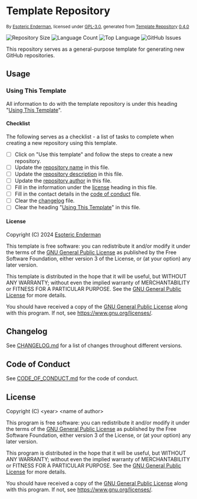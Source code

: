 # Template Repository

<sup>By [Esoteric Enderman](https://enderman.dev), licensed under [GPL-3.0](./LICENSE), generated from [Template Repository](https://github.com/EsotericTemplates/template-repository) [0.4.0](https://github.com/EsotericTemplates/template-repository/tree/0.4.0)</sup>

![Repository Size](https://img.shields.io/github/repo-size/EsotericTemplates/template-repository) ![Language Count](https://img.shields.io/github/languages/count/EsotericTemplates/template-repository) ![Top Language](https://img.shields.io/github/languages/top/EsotericTemplates/template-repository?label=top%20language) ![GitHub Issues](https://img.shields.io/github/issues/EsotericTemplates/template-repository)

This repository serves as a general-purpose template for generating new GitHub repositories.

## Usage

### Using This Template

All information to do with the template repository is under this heading "[Using This Template](#using-this-template)".

#### Checklist

The following serves as a checklist - a list of tasks to complete when creating a new repository using this template.

- [ ] Click on "Use this template" and follow the steps to create a new repository.
- [ ] Update the [repository name](#template-repository) in this file.
- [ ] Update the [repository description](#template-repository) in this file.
- [ ] Update the [repository author](#template-repository) in this file.
- [ ] Fill in the information under the [license](#license) heading in this file.
- [ ] Fill in the contact details in the [code of conduct](./CODE_OF_CONDUCT.md) file.
- [ ] Clear the [changelog](./CHANGELOG.md) file.
- [ ] Clear the heading "[Using This Template](#using-this-template)" in this file.

#### License

Copyright (C) 2024 [Esoteric Enderman](https://enderman.dev)

This template is free software: you can redistribute it and/or modify it under the terms of the [GNU General Public License](./LICENSE) as published by the Free Software Foundation, either version 3 of the License, or (at your option) any later version.

This template is distributed in the hope that it will be useful, but WITHOUT ANY WARRANTY; without even the implied warranty of MERCHANTABILITY or FITNESS FOR A PARTICULAR PURPOSE. See the [GNU General Public License](./LICENSE) for more details.

You should have received a copy of the [GNU General Public License](./LICENSE) along with this program. If not, see <https://www.gnu.org/licenses/>.

## Changelog

See [CHANGELOG.md](./CHANGELOG.md) for a list of changes throughout different versions.

## Code of Conduct

See [CODE_OF_CONDUCT.md](./CODE_OF_CONDUCT.md) for the code of conduct.

## License

Copyright (C) \<year> \<name of author>

This program is free software: you can redistribute it and/or modify it under the terms of the [GNU General Public License](./LICENSE) as published by the Free Software Foundation, either version 3 of the License, or (at your option) any later version.

This program is distributed in the hope that it will be useful, but WITHOUT ANY WARRANTY; without even the implied warranty of MERCHANTABILITY or FITNESS FOR A PARTICULAR PURPOSE. See the [GNU General Public License](./LICENSE) for more details.

You should have received a copy of the [GNU General Public License](./LICENSE) along with this program. If not, see <https://www.gnu.org/licenses/>.

